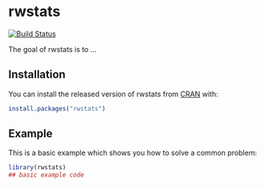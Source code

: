 
# rwstats

<!-- badges: start -->
[![Build Status](https://travis-ci.org/Flaretie/rwstats.svg?branch=master)](https://travis-ci.org/Flaretie/rwstats)
<!-- badges: end -->

The goal of rwstats is to ...

## Installation

You can install the released version of rwstats from [CRAN](https://CRAN.R-project.org) with:

``` r
install.packages("rwstats")
```

## Example

This is a basic example which shows you how to solve a common problem:

``` r
library(rwstats)
## basic example code
```

